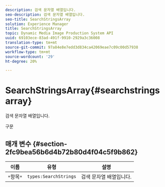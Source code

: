 ```yaml
---
description: 검색 문자열 배열입니다.
seo-description: 검색 문자열 배열입니다.
seo-title: SearchStringsArray
solution: Experience Manager
title: SearchStringsArray
topic: Dynamic Media Image Production System API
uuid: 69103ece-83ad-491f-9910-2929a3c36008
translation-type: tm+mt
source-git-commit: 97a84e8e7edd3d834ca42069eae7c09c00d57938
workflow-type: tm+mt
source-wordcount: '29'
ht-degree: 20%

---
```



# SearchStringsArray{#searchstringsarray}

검색 문자열 배열입니다.

구문

## 매개 변수 {#section-2fc9bea56b6d4b72b80d4f04c5f9b862}

| 이름 | 유형 | 설명 |
|---|---|---|
| `*`항목`*` | `types:SearchStrings` | 검색 문자열 배열입니다. |

